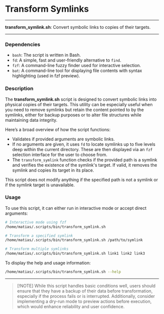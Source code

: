 # Transform Symlinks

---

**transform_symlink.sh**: Convert symbolic links to copies of their targets.

---

### Dependencies

- `bash`: The script is written in Bash.
- `fd`: A simple, fast and user-friendly alternative to `find`.
- `fzf`: A command-line fuzzy finder used for interactive selection.
- `bat`: A command-line tool for displaying file contents with syntax highlighting (used in fzf preview).

### Description

The **transform_symlink.sh** script is designed to convert symbolic links into physical copies of their targets. This utility can be especially useful when you need to remove symlinks but retain the content pointed to by the symlinks, either for backup purposes or to alter file structures while maintaining data integrity.

Here’s a broad overview of how the script functions:

- Validates if provided arguments are symbolic links.
- If no arguments are given, it uses `fd` to locate symlinks up to five levels deep within the current directory. These are then displayed via an `fzf` selection interface for the user to choose from.
- The `transform_symlink` function checks if the provided path is a symlink and verifies the existence of the symlink's target. If valid, it removes the symlink and copies its target in its place.

This script does not modify anything if the specified path is not a symlink or if the symlink target is unavailable.

### Usage

To use this script, it can either run in interactive mode or accept direct arguments:

```bash
# Interactive mode using fzf
/home/matias/.scripts/bin/transform_symlink.sh

# Transform a specified symlink
/home/matias/.scripts/bin/transform_symlink.sh /path/to/symlink

# Transform multiple symlinks
/home/matias/.scripts/bin/transform_symlink.sh link1 link2 link3
```

To display the help and usage information:

```bash
/home/matias/.scripts/bin/transform_symlink.sh --help
```

---

> [!NOTE] While this script handles basic conditions well, users should ensure that they have a backup of their data before transformation, especially if the process fails or is interrupted. Additionally, consider implementing a dry-run mode to preview actions before execution, which would enhance reliability and user confidence.